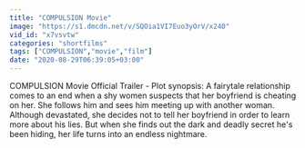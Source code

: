 ```yaml
---
title: "COMPULSION Movie"
image: "https://s1.dmcdn.net/v/SQOia1VI7Euo3yOrV/x240"
vid_id: "x7vsvtw"
categories: "shortfilms"
tags: ["COMPULSION","movie","film"]
date: "2020-08-29T06:39:05+03:00"
---
```

COMPULSION Movie Official Trailer - Plot synopsis: A fairytale relationship comes to an end when a shy women suspects that her boyfriend is cheating on her. She follows him and sees him meeting up with another woman. Although devastated, she decides not to tell her boyfriend in order to learn more about his lies. But when she finds out the dark and deadly secret he's been hiding, her life turns into an endless nightmare.
